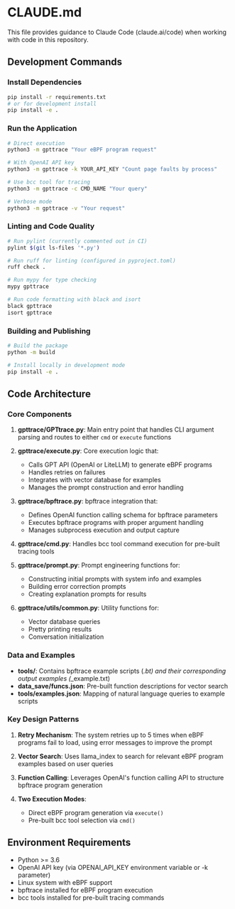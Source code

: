 # CLAUDE.md

This file provides guidance to Claude Code (claude.ai/code) when working with code in this repository.

## Development Commands

### Install Dependencies
```bash
pip install -r requirements.txt
# or for development install
pip install -e .
```

### Run the Application
```bash
# Direct execution
python3 -m gpttrace "Your eBPF program request"

# With OpenAI API key
python3 -m gpttrace -k YOUR_API_KEY "Count page faults by process"

# Use bcc tool for tracing
python3 -m gpttrace -c CMD_NAME "Your query"

# Verbose mode
python3 -m gpttrace -v "Your request"
```

### Linting and Code Quality
```bash
# Run pylint (currently commented out in CI)
pylint $(git ls-files '*.py')

# Run ruff for linting (configured in pyproject.toml)
ruff check .

# Run mypy for type checking
mypy gpttrace

# Run code formatting with black and isort
black gpttrace
isort gpttrace
```

### Building and Publishing
```bash
# Build the package
python -m build

# Install locally in development mode
pip install -e .
```

## Code Architecture

### Core Components

1. **gpttrace/GPTtrace.py**: Main entry point that handles CLI argument parsing and routes to either `cmd` or `execute` functions

2. **gpttrace/execute.py**: Core execution logic that:
   - Calls GPT API (OpenAI or LiteLLM) to generate eBPF programs
   - Handles retries on failures
   - Integrates with vector database for examples
   - Manages the prompt construction and error handling

3. **gpttrace/bpftrace.py**: bpftrace integration that:
   - Defines OpenAI function calling schema for bpftrace parameters
   - Executes bpftrace programs with proper argument handling
   - Manages subprocess execution and output capture

4. **gpttrace/cmd.py**: Handles bcc tool command execution for pre-built tracing tools

5. **gpttrace/prompt.py**: Prompt engineering functions for:
   - Constructing initial prompts with system info and examples
   - Building error correction prompts
   - Creating explanation prompts for results

6. **gpttrace/utils/common.py**: Utility functions for:
   - Vector database queries
   - Pretty printing results
   - Conversation initialization

### Data and Examples

- **tools/**: Contains bpftrace example scripts (*.bt) and their corresponding output examples (*_example.txt)
- **data_save/funcs.json**: Pre-built function descriptions for vector search
- **tools/examples.json**: Mapping of natural language queries to example scripts

### Key Design Patterns

1. **Retry Mechanism**: The system retries up to 5 times when eBPF programs fail to load, using error messages to improve the prompt

2. **Vector Search**: Uses llama_index to search for relevant eBPF program examples based on user queries

3. **Function Calling**: Leverages OpenAI's function calling API to structure bpftrace program generation

4. **Two Execution Modes**:
   - Direct eBPF program generation via `execute()`
   - Pre-built bcc tool selection via `cmd()`

## Environment Requirements

- Python >= 3.6
- OpenAI API key (via OPENAI_API_KEY environment variable or -k parameter)
- Linux system with eBPF support
- bpftrace installed for eBPF program execution
- bcc tools installed for pre-built tracing commands